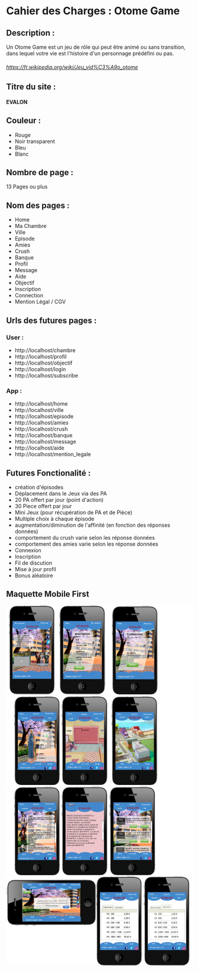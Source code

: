 # Cahier des Charges : Otome Game

## Description :

Un Otome Game est un jeu de rôle qui peut être animé ou sans transition, dans lequel votre vie est l'histoire d'un personnage prédéfini ou pas.

###### https://fr.wikipedia.org/wiki/Jeu_vid%C3%A9o_otome

## Titre du site : 

#### EVALON

## Couleur :

- Rouge
- Noir transparent
- Bleu
- Blanc

## Nombre de page : 

13 Pages ou plus

## Nom des pages : 

- Home
- Ma Chambre
- Ville
- Episode
- Amies
- Crush
- Banque
- Profil
- Message
- Aide
- Objectif
- Inscription
- Connection
- Mention Légal / CGV

## Urls des futures pages :

### User :                                          
- http://localhost/chambre
- http://localhost/profil
- http://localhost/objectif
- http://localhost/login
- http://localhost/subscribe



### App : 
- http://localhost/home
- http://localhost/ville
- http://localhost/episode
- http://localhost/amies
- http://localhost/crush
- http://localhost/banque
- http://localhost/message
- http://localhost/aide
- http://localhost/mention_legale

## Futures Fonctionalité : 

- création d'épisodes
- Déplacement dans le Jeux via des PA
- 20 PA offert par jour (point d'action)
- 30 Piece offert par jour
- Mini Jeux (pour récupération de PA et de Pièce)
- Multiple choix à chaque épisode
- augmentation/diminution de l'affinité (en fonction des réponses données)
- comportement du crush varie selon les réponse données
- comportement des amies varie selon les réponse données
- Connexion
- Inscription
- Fil de discution
- Mise à jour profil
- Bonus aléatoire


## Maquette Mobile First

![Maquette mobile](www/public/assets/img/maquette/MaquetteM1.png "Maquette mobile")
![Maquette mobile](www/public/assets/img/maquette/MaquetteM2.png "Maquette mobile")
![Maquette mobile](www/public/assets/img/maquette/MaquetteM3.png "Maquette mobile")
![Maquette mobile](www/public/assets/img/maquette/MaquetteM4.png "Maquette mobile")

